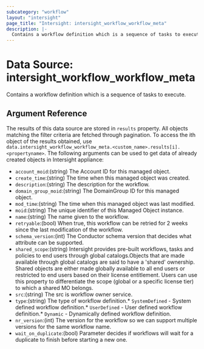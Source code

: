 ```yaml
---
subcategory: "workflow"
layout: "intersight"
page_title: "Intersight: intersight_workflow_workflow_meta"
description: |-
  Contains a workflow definition which is a sequence of tasks to execute.
---
```


# Data Source: intersight_workflow_workflow_meta
Contains a workflow definition which is a sequence of tasks to execute.
## Argument Reference
The results of this data source are stored in `results` property.
All objects matching the filter criteria are fetched through pagination.
To access the ith object of the results obtained, use `data.intersight_workflow_workflow_meta.<custom_name>.results[i].<propertyname>`.
The following arguments can be used to get data of already created objects in Intersight appliance:
* `account_moid`:(string) The Account ID for this managed object. 
* `create_time`:(string) The time when this managed object was created. 
* `description`:(string) The description for the workflow. 
* `domain_group_moid`:(string) The DomainGroup ID for this managed object. 
* `mod_time`:(string) The time when this managed object was last modified. 
* `moid`:(string) The unique identifier of this Managed Object instance. 
* `name`:(string) The name given to the workflow. 
* `retryable`:(bool) When true, this workflow can be retried for 2 weeks since the last modification of the workflow. 
* `schema_version`:(int) The Conductor schema version that decides what attribute can be supported. 
* `shared_scope`:(string) Intersight provides pre-built workflows, tasks and policies to end users through global catalogs.Objects that are made available through global catalogs are said to have a 'shared' ownership. Shared objects are either made globally available to all end users or restricted to end users based on their license entitlement. Users can use this property to differentiate the scope (global or a specific license tier) to which a shared MO belongs. 
* `src`:(string) The src is workflow owner service. 
* `type`:(string) The type of workflow definition.* `SystemDefined` - System defined workflow definition.* `UserDefined` - User defined workflow definition.* `Dynamic` - Dynamically defined workflow definition. 
* `nr_version`:(int) The version for the workflow so we can support multiple versions for the same workflow name. 
* `wait_on_duplicate`:(bool) Parameter decides if workflows will wait for a duplicate to finish before starting a new one. 
 